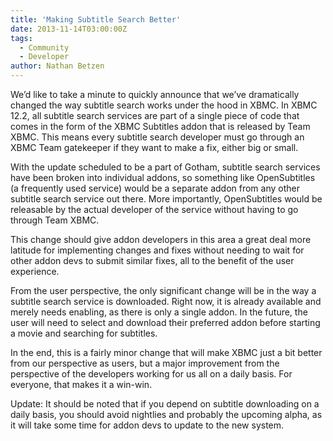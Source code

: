 ```yaml
---
title: 'Making Subtitle Search Better'
date: 2013-11-14T03:00:00Z
tags:
  - Community
  - Developer
author: Nathan Betzen
---
```

We’d like to take a minute to quickly announce that we’ve dramatically changed the way subtitle search works under the hood in XBMC. In XBMC 12.2, all subtitle search services are part of a single piece of code that comes in the form of the XBMC Subtitles addon that is released by Team XBMC. This means every subtitle search developer must go through an XBMC Team gatekeeper if they want to make a fix, either big or small.

 With the update scheduled to be a part of Gotham, subtitle search services have been broken into individual addons, so something like OpenSubtitles (a frequently used service) would be a separate addon from any other subtitle search service out there. More importantly, OpenSubtitles would be releasable by the actual developer of the service without having to go through Team XBMC.

 This change should give addon developers in this area a great deal more latitude for implementing changes and fixes without needing to wait for other addon devs to submit similar fixes, all to the benefit of the user experience.

 From the user perspective, the only significant change will be in the way a subtitle search service is downloaded. Right now, it is already available and merely needs enabling, as there is only a single addon. In the future, the user will need to select and download their preferred addon before starting a movie and searching for subtitles.

 In the end, this is a fairly minor change that will make XBMC just a bit better from our perspective as users, but a major improvement from the perspective of the developers working for us all on a daily basis. For everyone, that makes it a win-win.

 Update: It should be noted that if you depend on subtitle downloading on a daily basis, you should avoid nightlies and probably the upcoming alpha, as it will take some time for addon devs to update to the new system.

 